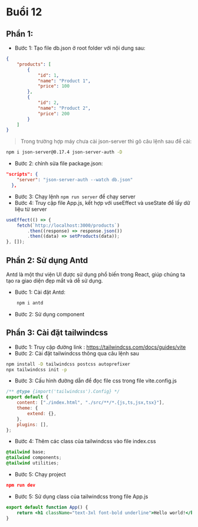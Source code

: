 # Buổi 12

## Phần 1:

-   Bước 1: Tạo file db.json ở root folder với nội dung sau:

```json
{
    "products": [
        {
            "id": 1,
            "name": "Product 1",
            "price": 100
        },
        {
            "id": 2,
            "name": "Product 2",
            "price": 200
        }
    ]
}
```

> Trong trường hợp máy chưa cài json-server thì gõ câu lệnh sau để cài:

```bash
npm i json-server@0.17.4 json-server-auth -D
```

-   Bước 2: chỉnh sửa file package.json:

```json
"scripts": {
    "server": "json-server-auth --watch db.json"
  },
```

-   Bước 3: Chạy lệnh `npm run server` để chạy server
-   Bước 4: Truy cập file App.js, kết hợp với useEffect và useState để lấy dữ liệu từ server

```jsx
useEffect(() => {
    fetch(`http://localhost:3000/products`)
        .then((response) => response.json())
        .then((data) => setProducts(data));
}, []);
```

## Phần 2: Sử dụng Antd

Antd là một thư viện UI được sử dụng phổ biến trong React, giúp chúng ta tạo ra giao diện đẹp mắt và dễ sử dụng.

-   Bước 1: Cài đặt Antd:

```bash
    npm i antd
```

-   Bước 2: Sử dụng component

## Phần 3: Cài đặt tailwindcss

-   Bước 1: Truy cập đường link : https://tailwindcss.com/docs/guides/vite
-   Bước 2: Cài đặt tailwindcss thông qua câu lệnh sau

```bash
npm install -D tailwindcss postcss autoprefixer
npx tailwindcss init -p

```

-   Bước 3: Cấu hình đường dẫn để đọc file css trong file vite.config.js

```jsx
/** @type {import('tailwindcss').Config} */
export default {
    content: ["./index.html", "./src/**/*.{js,ts,jsx,tsx}"],
    theme: {
        extend: {},
    },
    plugins: [],
};
```

-   Bước 4: Thêm các class của tailwindcss vào file index.css

```css
@tailwind base;
@tailwind components;
@tailwind utilities;
```

-   Bước 5: Chạy project

```json
npm run dev
```

-   Bước 5: Sử dụng class của tailwindcss trong file App.js

```jsx
export default function App() {
    return <h1 className="text-3xl font-bold underline">Hello world!</h1>;
}
```
